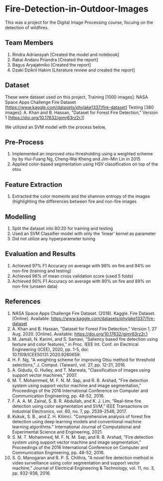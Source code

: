 # Fire-Detection-in-Outdoor-Images

This was a project for the Digital Image Processing course, focuing on the detection of wildfires.

## Team Members
1. Rindra Adriansyah      [Created the model and notebook]
2. Rakai Andaru Priandra  [Created the report]
3. Bagus Aryajatmiko      [Created the report]
4. Dzaki Dzikril Hakim    [Literature review and created the report]
   
## Dataset
These were dataset used on this project,
Training [1000 images]: NASA Space Apps Challenge Fire Dataset [https://www.kaggle.com/datasets/phylake1337/fire-dataset]
Testing [380 images]: A. Khan and B. Hassan, "Dataset for Forest Fire Detection," Version 1 [https://doi.org/10.17632/gjmr63rz2r.1]

We utilized an SVM model with the process below,

## Pre-Process
1. Implemented an improved otsu thresholding using a weighted scheme by by Hui-Fuang Ng, Cheng-Wai Kheng and Jim-Min Lin in 2015
2. Applied color-based segmentation using HSV classification on top of the otsu
   
## Feature Extraction
1. Extracted the color moments and the shannon entropy of the images (highlighting the differences between fire and non-fire images
   
## Modelling
1. Split the dataset into 80:20 for training and testing
2. Used an SVM Classifier model with only the 'linear' kernel as parameter
3. Did not utilize any hyperparameter tuning
   
## Evaluation and Results
1. Achieved 97% F1 Accuracy on average with 98% on fire and 94% on non-fire (training and testing)
2. Achieved 96% of mean cross validation score (used 5 folds)
3. Achieved 90% F1 Accuracy on average with 90% on fire and 89% on non-fire (unseen data)

## References
1. NASA Space Apps Challenge Fire Dataset. (2018). Kaggle. Fire Dataset. [Online]. Available: https://www.kaggle.com/datasets/phylake1337/fire-dataset
2. A. Khan and B. Hassan, "Dataset for Forest Fire Detection," Version 1, 27 Aug. 2020. [Online]. Available: https://doi.org/10.17632/gjmr63rz2r.1
3. M. Jamali, N. Karimi, and S. Samavi, "Saliency based fire detection using texture and color features," in Proc. IEEE Int. Conf. on Electrical Engineering (ICEE), 2020, pp. 1-5, doi: 10.1109/ICEE50131.2020.9260659.
4. H. F. Ng, "A weighting scheme for improving Otsu method for threshold selections," J. Comput. (Taiwan), vol. 27, pp. 12-21, 2016.
5. A. Gidudu, G. Hulley, and T. Marwala, "Classification of images using support vector machines," 2007.
6. M. T. Mohammed, M. F. N. M. Sap, and R. B. Arshad, "Fire detection system using support vector machine and image segmentation," Proceedings of the 2016 International Conference on Computer and Communication Engineering, pp. 48-52, 2016.
7. F. A. A. M. Zainal, S. B. R. Abdullah, and K. J. Lim, "Real-time fire detection using color segmentation and SVM," IEEE Transactions on Industrial Electronics, vol. 60, no. 7, pp. 2539-2546, 2017.
8. Kukuk, S. B., and Z. H. Kilimci. "Comprehensive analysis of forest fire detection using deep learning models and conventional machine learning algorithms." International Journal of Computational and Experimental Science and Engineering, 2021.
9. S. M. T. Mohammed, M. F. N. M. Sap, and R. B. Arshad, "Fire detection system using support vector machine and image segmentation," Proceedings of the 2016 International Conference on Computer and Communication Engineering, pp. 48-52, 2016.
10. S. G. Manogaran and R. P. S. Chithra, "A novel fire detection method in video surveillance using color segmentation and support vector machine," Journal of Electrical Engineering & Technology, vol. 11, no. 3, pp. 932-938, 2016.
